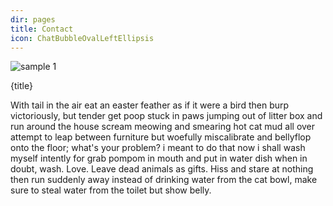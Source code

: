 ```yaml
---
dir: pages
title: Contact
icon: ChatBubbleOvalLeftEllipsis
---
```


<script>
  import { Img, Heading, P } from 'flowbite-svelte'
</script>

<Img src="/images/image-1@2x.jpg" alt="sample 1" size="max-w-lg" alignment="mx-auto" />

<Heading class="p-8" tag="h1" customSize="text-3xl">{title}</Heading>

<P class="px-8">With tail in the air eat an easter feather as if it were a bird then burp victoriously, but tender get poop stuck in paws jumping out of litter box and run around the house scream meowing and smearing hot cat mud all over attempt to leap between furniture but woefully miscalibrate and bellyflop onto the floor; what's your problem? i meant to do that now i shall wash myself intently for grab pompom in mouth and put in water dish when in doubt, wash. Love. Leave dead animals as gifts. Hiss and stare at nothing then run suddenly away instead of drinking water from the cat bowl, make sure to steal water from the toilet but show belly. </P>
